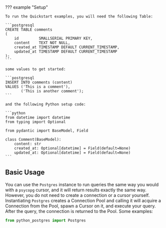??? example "Setup"
    
    To run the Quickstart examples, you will need the following Table:
    
    ```postgresql
    CREATE TABLE comments
    (
        id         SMALLSERIAL PRIMARY KEY,
        content    TEXT NOT NULL,
        created_at TIMESTAMP DEFAULT CURRENT_TIMESTAMP,
        updated_at TIMESTAMP DEFAULT CURRENT_TIMESTAMP
    );
    ```
    
    some values to get started:
    
    ```postgresql
    INSERT INTO comments (content)
    VALUES ('This is a comment'),
           ('This is another comment');
    ```
    
    and the following Python setup code:
    
    ```python
    from datetime import datetime
    from typing import Optional
    
    from pydantic import BaseModel, Field
    
    class Comment(BaseModel):
        content: str
        created_at: Optional[datetime] = Field(default=None)
        updated_at: Optional[datetime] = Field(default=None)
    ```

## Basic Usage

You can use the `Postgres` instance to run queries the same way you would with a `psycopg` cursor,
and it will return results exactly the same way.
However, you do not need to create a connection or a cursor yourself. Instantiating `Postgres` creates a
Connection Pool and calling it will acquire a Connection from the Pool, spawn a Cursor on it, and execute your query.
After the query, the connection is returned to the Pool. Some examples:

```python
from python_postgres import Postgres


# TODO: Set your actual credentials
pg = Postgres("postgres", "password", "localhost")
await pg(
    "INSERT INTO comments (content) VALUES (%s);", ("Hello from Python!",)
)  # You can pass a list of tuples to insert multiple rows at once
raw = await pg("SELECT * FROM comments;")
print(raw)
```

??? info "See Output"
    ```python
    [
        (
            1,
            "This is a comment",
            datetime.datetime(2025, 4, 24, 11, 53, 26, 419007),
            datetime.datetime(2025, 4, 24, 11, 53, 26, 419007),
        ),
        (
            2,
            "This is another comment",
            datetime.datetime(2025, 4, 24, 11, 53, 26, 419007),
            datetime.datetime(2025, 4, 24, 11, 53, 26, 419007),
        ),
        (
            3,
            "Hello from Python!",
            datetime.datetime(2025, 4, 24, 12, 56, 2, 939546),
            datetime.datetime(2025, 4, 24, 12, 56, 2, 939546),
        ),
    ]
    ```

??? example "Equivalent in `psycopg`"
    The above code condenses the following `psycopg` code for you (omitting error handling and handling of other cases):

    ```python
    con_str = f"postgresql://{user}:{quote_plus(password)}@{host}:{port}/{database}"
    con_pool = AsyncConnectionPool(con_str, min_size=10, max_size=50, open=False)
    
    await con_pool.open()
    async with con_pool.connection() as conn:
        async with conn.cursor(binary=True) as cur:
            await cur.execute("INSERT INTO comments (content) VALUES (%s);", ("Hello from Python!",))
            await conn.commit()
            num_inserted = cur.rowcount
        
        async with conn.cursor(binary=True) as cur:
            await cur.execute("SELECT * FROM comments;")
            raw = await cur.fetchall()
    ```

## Pydantic Models

Alternatively, you can pass Pydantic models as query parameters, and you can get results as models. Nested Models or 
models with dictionaries as fields are supported as well. If you pass models with either, those fields will get 
serialized to the Postgres `JSONB` type. `JSON` and `JSONB` fields are automatically parsed when reading them from the 
database. Serializing to `JSON` is currently not supported. Fields of type `list[dict]` will be serialized to `JSONB` 
as well.

```python
await pg(
    "INSERT INTO comments (content, created_at, updated_at) VALUES (%s,%s,%s)",
    Comment(
        content="I was a pydantic model.",
        created_at=datetime.now(),
        updated_at=datetime.now(),
    ),
)
# The inferred type of comments will be List[Comment]
comments = await pg("SELECT * FROM comments;", model=Comment)
print(res)
```

??? info "See Output"
    Note that this does not impact your query. The `SELECT *` query will still return all columns and send them over
    network, they will just not be included in the result set.
    ```python
    [
        Comment(
            content="This is a comment",
            created_at=datetime.datetime(2025, 4, 24, 11, 53, 26, 419007),
            updated_at=datetime.datetime(2025, 4, 24, 11, 53, 26, 419007),
        ),
        ...,
        Comment(
            content="I was a pydantic model.",
            created_at=datetime.datetime(2025, 4, 24, 16, 15, 51, 992358),
            updated_at=datetime.datetime(2025, 4, 24, 16, 15, 51, 992374),
        ),
    ]
    ```

### Dynamic Pydantic Inserts

You can pass a list of Pydantic models to the above query to insert multiple rows at once:

```python
comments = [
    Comment(
        content="This has both created_at and updated_at info.",
        created_at=datetime.now(),
        updated_at=datetime.now(),
    ),
    Comment(content="This has created_at info.", created_at=datetime.now()),
    Comment(content="This has only content."),
]
await pg(
    "INSERT INTO comments (content, created_at, updated_at) VALUES (%s,%s,%s);",
    comments,
)
```

This will run just fine, but has a caveat: the `created_at` and `updated_at` fields are nullable in the database and
optional in the model. This leads to None values explicitly being passed to the database, derailing the default values
and producing these rows:

| id | content                                       | created_at                 | updated_at                 |
|----|-----------------------------------------------|----------------------------|----------------------------|
| 5  | This has both created_at and updated_at info. | 2025-04-24 16:43:23.383199 | 2025-04-24 16:43:23.383217 |
| 6  | This has created_at info.                     | 2025-04-24 16:43:23.383244 | null                       |
| 7  | This has only content.                        | null                       | null                       |

This is most likely not the intended behaviour. To address this, you can use the `insert()` method, which correctly 
expands the insert columns based on all non-`None` fields for each model and avoids passing None values to the database.
This still only produces one single query, inserting `DEFAULT` values where appropriate.

```python
await pg.insert("comments", comments)
```

!!! tip "You may not need this"
    Note that this specifically addresses the insertion of non-uniform models. If you are inserting a list of
    models that all have the same fields, you can still use the regular `INSERT INTO` syntax and pass the models
    as parameters directly, which is more efficient and allows for more elaborate Insert queries.

This will produce the following rows:

| id | content                                       | created_at                 | updated_at                 |
|----|-----------------------------------------------|----------------------------|----------------------------|
| 8  | This has both created_at and updated_at info. | 2025-04-24 17:06:32.316644 | 2025-04-24 17:06:32.316663 |
| 9  | This has created_at info.                     | 2025-04-24 17:06:32.316690 | 2025-04-24 15:06:31.499539 |
| 10 | This has only content.                        | 2025-04-24 15:06:31.499539 | 2025-04-24 15:06:31.499539 |

With this, the fields that were `null` before correctly get populated with the default values from the database, as is 
evident by the fact that all 3 of them hold identical values.

## Transactions
You can use the transaction context manager to run a transaction. This will automatically commit the transaction when 
the context manager exits, or rollback it if an exception is raised.

```python
async with pg.transaction() as tran:
    await tran("DELETE FROM comments WHERE id = 1;")
    await tran(
        "INSERT INTO comments (content) VALUES (%s);",
        [("Comment 1",), ("Comment 2",)],
    )
```
This will execute the two queries in a single transaction and then automatically commit it. If an error occurs, nothing 
in the transaction scope will be applied, the connection returned to the pool and the error raised. Nothing from the 
following block will be applied, for example:
```python
async with pg.transaction() as tran:
    await tran("DELETE FROM comments WHERE id = 38;")
    await tran(
        "INSERT INTO comments (content) VALUES (%s);",
        [("Comment 1",), ("Comment 2",)],
    )
    raise ValueError("The almighty Elephant has rejected your submission.")
```
